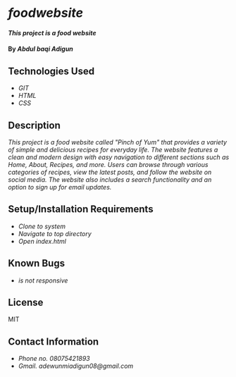 # _foodwebsite_

#### _This project is a food website_

#### By _**Abdul baqi Adigun**_

## Technologies Used

* _GIT_
* _HTML_
* _CSS_ 


## Description

_This project is a food website called "Pinch of Yum" that provides a variety of simple and delicious recipes for everyday life. The website features a clean and modern design with easy navigation to different sections such as Home, About, Recipes, and more. Users can browse through various categories of recipes, view the latest posts, and follow the website on social media. The website also includes a search functionality and an option to sign up for email updates._

## Setup/Installation Requirements

* _Clone to system_
* _Navigate to top directory_
* _Open index.html_

## Known Bugs

* _is not responsive_

## License
MIT

## Contact Information
* _Phone no. 08075421893_ 
* _Gmail. adewunmiadigun08@gmail.com_